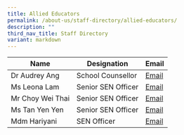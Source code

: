 ```yaml
---
title: Allied Educators
permalink: /about-us/staff-directory/allied-educators/
description: ""
third_nav_title: Staff Directory
variant: markdown
---
```

| Name | Designation | Email |
| -------- | -------- | -------- |
| Dr Audrey Ang     | School Counsellor     | <a href="mailto:mailto:ang_poh_sin_audrey@moe.edu.sg" target="">Email</a>     |
| Ms Leona Lam     | Senior SEN Officer     | <a href="mailto:lam_li_ting_leona@moe.edu.sg" target="">Email</a>     |
| Mr Choy Wei Thai     | Senior SEN Officer     | <a href="mailto:choy_wei_thai@moe.edu.sg" target="">Email</a>     |
| Ms Tan Yen Yen     | Senior SEN Officer    | <a href="mailto:tan_yen_yen@moe.edu.sg" target="">Email</a>    |
| Mdm Hariyani     | SEN Officer    | <a href="mailto:hariyani_sarmin_a@moe.edu.sg" target="">Email</a>     |